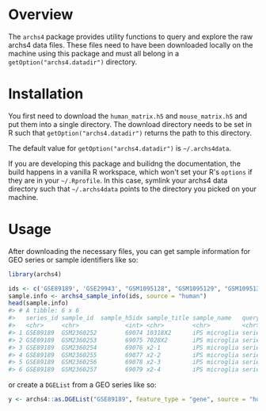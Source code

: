 
<!-- README.md is generated from README.Rmd. Please edit that file -->
Overview
========

The `archs4` package provides utility functions to query and explore the raw archs4 data files. These files need to have been downloaded locally on the machine using this package and must all belong in a `getOption("archs4.datadir")` directory.

Installation
============

You first need to download the `human_matrix.h5` and `mouse_matrix.h5` and put them into a single directory. The download directory needs to be set in R such that `getOption("archs4.datadir")` returns the path to this directory.

The default value for `getOption("archs4.datadir")` is `~/.archs4data`.

If you are developing this package and builidng the documentation, the build happens in a vanilla R workspace, which won't set your R's `options` if they are in your `~/.Rprofile`. In this case, symlink your archs4 data directory such that `~/.archs4data` points to the directory you picked on your machine.

Usage
=====

After downloading the necessary files, you can get sample information for GEO series or sample identifiers like so:

``` r
library(archs4)

ids <- c('GSE89189', 'GSE29943', "GSM1095128", "GSM1095129", "GSM1095130")
sample.info <- archs4_sample_info(ids, source = "human")
head(sample.info)
#> # A tibble: 6 x 6
#>   series_id sample_id  sample_h5idx sample_title sample_name   query_type
#>   <chr>     <chr>             <int> <chr>        <chr>         <chr>     
#> 1 GSE89189  GSM2360252        69074 10318X2      iPS microglia series    
#> 2 GSE89189  GSM2360253        69075 7028X2       iPS microglia series    
#> 3 GSE89189  GSM2360254        69076 x2-1         iPS microglia series    
#> 4 GSE89189  GSM2360255        69077 x2-2         iPS microglia series    
#> 5 GSE89189  GSM2360256        69078 x2-3         iPS microglia series    
#> 6 GSE89189  GSM2360257        69079 x2-4         iPS microglia series
```

or create a `DGEList` from a GEO series like so:

``` r
y <- archs4::as.DGEList("GSE89189", feature_type = "gene", source = "human")
```

